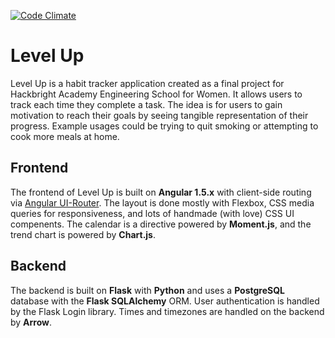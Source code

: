 [![Code Climate](https://codeclimate.com/github/carwallaby/level-up/badges/gpa.svg)](https://codeclimate.com/github/carwallaby/level-up)

# Level Up
Level Up is a habit tracker application created as a final project for Hackbright Academy Engineering School for Women. It allows users to track each time they complete a task. The idea is for users to gain motivation to reach their goals by seeing tangible representation of their progress. Example usages could be trying to quit smoking or attempting to cook more meals at home.

## Frontend
The frontend of Level Up is built on **Angular 1.5.x** with client-side routing via [Angular UI-Router](https://github.com/angular-ui/ui-router). The layout is done mostly with Flexbox, CSS media queries for responsiveness, and lots of handmade (with love) CSS UI compenents. The calendar is a directive powered by **Moment.js**, and the trend chart is powered by **Chart.js**.

## Backend
The backend is built on **Flask** with **Python** and uses a **PostgreSQL** database with the **Flask SQLAlchemy** ORM. User authentication is handled by the Flask Login library. Times and timezones are handled on the backend by **Arrow**.
